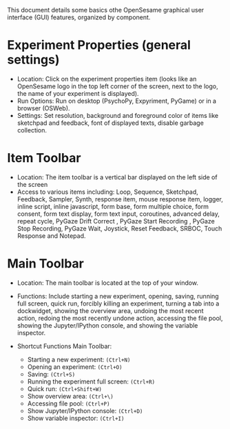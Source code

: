 This document details some basics othe OpenSesame graphical user interface (GUI) features, organized by component.

# Experiment Properties (general settings)

-	Location: Click on the experiment properties item (looks like an OpenSesame logo in the top left corner of the screen, next to the logo, the name of your experiment is displayed).
-	Run Options: Run on desktop (PsychoPy, Expyriment, PyGame) or in a browser (OSWeb).
- 	Settings: Set resolution, background and foreground color of items like sketchpad and feedback, font of displayed texts, disable garbage collection.

# Item Toolbar 

- 	Location: The item toolbar is a vertical bar displayed on the left side of the screen
-	Access to various items including: Loop, Sequence, Sketchpad, Feedback, Sampler, Synth, response item, mouse response item, logger, inline script, inline javascript, form base, form multiple choice, form consent, form text display, form text input, coroutines, advanced delay, repeat cycle, PyGaze Drift Correct , PyGaze Start Recording , PyGaze Stop Recording, PyGaze Wait, Joystick, Reset Feedback, SRBOC, Touch Response and Notepad.


# Main Toolbar 

- Location: The main toolbar is located at the top of your window. 
- Functions: Include starting a new experiment, opening, saving, running full screen, quick run, forcibly killing an experiment, turning a tab into a dockwidget, showing the overview area, undoing the most recent action, redoing the most recently undone action, accessing the file pool, showing the Jupyter/IPython console, and showing the variable inspector.
- Shortcut Functions  Main Toolbar: 

    - Starting a new experiment: `(Ctrl+N)`
    - Opening an experiment: `(Ctrl+O)`
    - Saving: `(Ctrl+S)`
    - Running the experiment full screen: `(Ctrl+R)`
    - Quick run: `(Ctrl+Shift+W)`
    - Show overview area: `(Ctrl+\)`
    - Accessing file pool: `(Ctrl+P)`
    - Show Jupyter/IPython console: `(Ctrl+D)`
    - Show variable inspector: `(Ctrl+I)`
